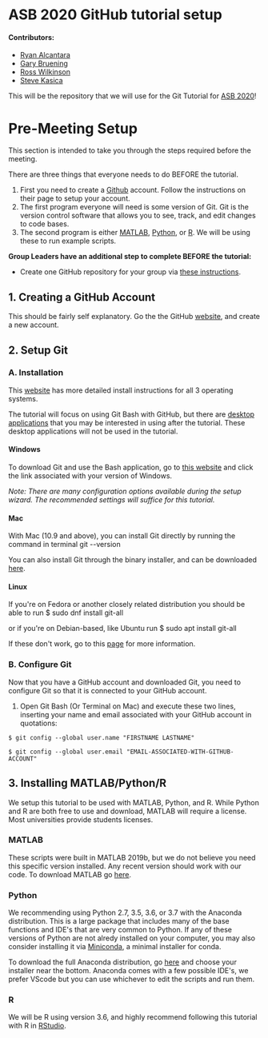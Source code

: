# ASB 2020 GitHub tutorial setup
#### Contributors:
* [Ryan Alcantara](https://twitter.com/Ryan_Alcantara_)
* [Gary Bruening](https://github.com/GBruening)
* [Ross Wilkinson](https://twitter.com/rd_wilkinson)
* [Steve Kasica](https://github.com/swkasica)

This will be the repository that we will use for the Git Tutorial for [ASB 2020](https://asb2020.gatech.edu/)!

# Pre-Meeting Setup
This section is intended to take you through the steps required before the meeting. 

There are three things that everyone needs to do BEFORE the tutorial.
1. First you need to create a [Github](https://github.com/) account. Follow the instructions on their page to setup your account.
2. The first program everyone will need is some version of Git. Git is the version control software that allows you to see, track, and edit changes to code bases. 
3. The second program is either [MATLAB](https://www.mathworks.com/), [Python](https://www.python.org/), or [R](https://www.r-project.org/about.html). We will be using these to run example scripts.

**Group Leaders have an additional step to complete BEFORE the tutorial:**
- Create one GitHub repository for your group via [these instructions](https://github.com/alcantarar/ASB_Tutorial/wiki/Group-Leader-Instructions).

## 1. Creating a GitHub Account
This should be fairly self explanatory. Go the the GitHub [website](https://github.com/), and create a new account.

## 2. Setup Git
### A. Installation
This [website](https://git-scm.com/book/en/v2/Getting-Started-Installing-Git) has more detailed install instructions for all 3 operating systems.

The tutorial will focus on using Git Bash with GitHub, but there are [desktop applications](https://git-scm.com/downloads/guis) 
that you may be interested in using after the tutorial. These desktop applications will not be used in the tutorial.

#### Windows
To download Git and use the Bash application, go to [this website](https://git-scm.com/download/win) and click the link associated with your version of Windows.

*Note: There are many configuration options available during the setup wizard. The recommended settings will suffice for 
this tutorial.*

#### Mac
With Mac (10.9 and above), you can install Git directly by running the command in terminal
	git --version

You can also install Git through the binary installer, and can be downloaded [here](https://git-scm.com/download/mac).

#### Linux
If you're on Fedora or another closely related distribution you should be able to run
	$ sudo dnf install git-all

or if you're on Debian-based, like Ubuntu run
	$ sudo apt install git-all

If these don't work, go to this [page](https://git-scm.com/download/linux) for more information.

### B. Configure Git
Now that you have a GitHub account and downloaded Git, you need to configure Git so that it is connected to your GitHub
account.
1. Open Git Bash (Or Terminal on Mac) and execute these two lines, inserting your name and email associated with your 
GitHub account in quotations:
```
$ git config --global user.name "FIRSTNAME LASTNAME"
```
```
$ git config --global user.email "EMAIL-ASSOCIATED-WITH-GITHUB-ACCOUNT"
```
## 3. Installing MATLAB/Python/R
We setup this tutorial to be used with MATLAB, Python, and R.
While Python and R are both free to use and download, MATLAB will require a license. Most universities provide students licenses.

### MATLAB
These scripts were built in MATLAB 2019b, but we do not believe you need this specific version installed.
Any recent version should work with our code.
To download MATLAB go [here](https://www.mathworks.com/downloads/). 

### Python
We recommending using Python 2.7, 3.5, 3.6, or 3.7 with the Anaconda distribution. This is a large package that includes many of the base functions and IDE's that are very common to Python. If any of these versions of Python are not alredy installed on your computer, you may also consider installing it via [Miniconda](https://docs.conda.io/en/latest/miniconda.html), a minimal installer for conda.

To download the full Anaconda distribution, go [here](https://www.anaconda.com/products/individual) and choose your installer near the bottom. Anaconda comes with a few possible IDE's, we prefer VScode but you can use whichever to edit the scripts and run them.

### R
We will be R using version 3.6, and highly recommend following this tutorial with R in [RStudio](https://rstudio.com/).
